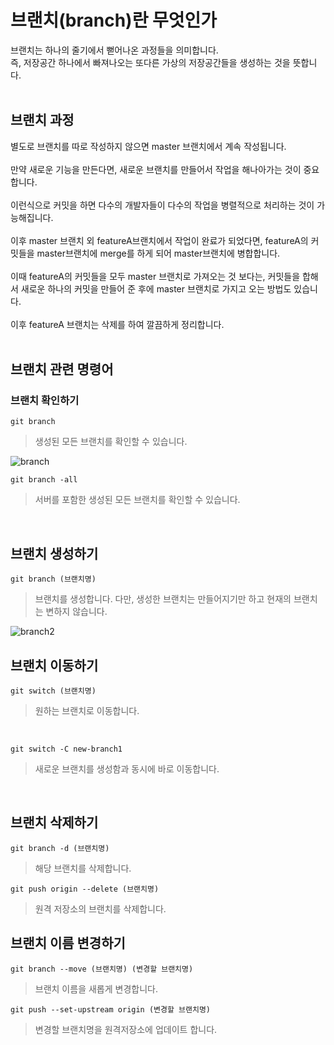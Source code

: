 # 브랜치(branch)란 무엇인가
브랜치는 하나의 줄기에서 뻗어나온 과정들을 의미합니다.<br>
즉, 저장공간 하나에서 빠져나오는 또다른 가상의 저장공간들을 생성하는 것을 뜻합니다.<br><br>
## 브랜치 과정

별도로 브랜치를 따로 작성하지 않으면 master 브랜치에서 계속 작성됩니다.<br><br>
만약 새로운 기능을 만든다면, 새로운 브랜치를 만들어서 작업을 해나아가는 것이 중요합니다.<br><br>
이런식으로 커밋을 하면 다수의 개발자들이 다수의 작업을 병렬적으로 처리하는 것이 가능해집니다.<br><br>
이후 master 브랜치 외 featureA브랜치에서 작업이 완료가 되었다면, featureA의 커밋들을 master브랜치에 merge를 하게 되어 master브랜치에 병합합니다.<br><br>
이때 featureA의 커밋들을 모두 master 브랜치로 가져오는 것 보다는, 커밋들을 합해서 새로운 하나의 커밋을 만들어 준 후에 master 브랜치로 가지고 오는 방법도 있습니다. <br><br>
이후 featureA 브랜치는 삭제를 하여 깔끔하게 정리합니다.<br><br>

## 브랜치 관련 명령어

### 브랜치 확인하기
`git branch`<br>
> 생성된 모든 브랜치를 확인할 수 있습니다.<br>

![branch](https://user-images.githubusercontent.com/56298540/180636895-055417a1-dc17-4bc2-b348-4a05bb157088.PNG)
<br>

`git branch -all`   
> 서버를 포함한 생성된 모든 브랜치를 확인할 수 있습니다.

<br>

## 브랜치 생성하기
`git branch (브랜치명)`<br>
> 브랜치를 생성합니다. 다만, 생성한 브랜치는 만들어지기만 하고 현재의 브랜치는 변하지 않습니다.<br>

![branch2](https://user-images.githubusercontent.com/56298540/180637006-39937e56-9d17-46af-87d0-a577151e20c0.PNG)

## 브랜치 이동하기
`git switch (브랜치명)`<br>
> 원하는 브랜치로 이동합니다.

<br>

`git switch -C new-branch1`
> 새로운 브랜치를 생성함과 동시에 바로 이동합니다.

<br>

## 브랜치 삭제하기
`git branch -d (브랜치명)`<br>
> 해당 브랜치를 삭제합니다.

`git push origin --delete (브랜치명)`<br>
> 원격 저장소의 브랜치를 삭제합니다.

## 브랜치 이름 변경하기
`git branch --move (브랜치명) (변경할 브랜치명)`<br>
> 브랜치 이름을 새롭게 변경합니다.

`git push --set-upstream origin (변경할 브랜치명)`
> 변경할 브랜치명을 원격저장소에 업데이트 합니다.



